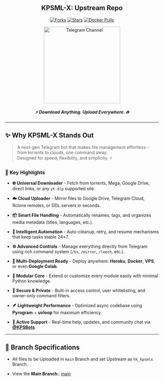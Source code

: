 <div align="center">

## KPSML-X: Upstream Repo

<a href="https://github.com/Tamilupdates/KPSML-X/fork"><img alt="Forks" src="https://img.shields.io/github/forks/Tamilupdates/KPSML-X?style=plastic&logo=git&color=orange&label=Forks"></a> 
<a href="https://github.com/Tamilupdates/KPSML-X/stargazers"><img alt="Stars" src="https://img.shields.io/github/stars/Tamilupdates/KPSML-X?style=plastic&logo=github&color=FFD700&label=Stars"></a>
<a href="https://hub.docker.com/r/nanthakps/kpsmlx"><img src="https://img.shields.io/docker/pulls/nanthakps/kpsmlx?style=plastic&logo=docker&label=Pulls" alt="Docker Pulls"></a>

<a href="https://telegram.me/KPSBots"><img alt="Telegram Channel" src="https://img.shields.io/badge/Join%20on%20Telegram%20Channel-blue?style=plastic&logo=telegram&logoColor=white" width="250"></a>

#### ***⚡️ Download Anything. Upload Everywhere. 🔥***

</div>

---

## ✨ **Why KPSML-X Stands Out**

> A next-gen Telegram bot that makes file management effortless - from torrents to clouds, one command away.  
> Designed for speed, flexibility, and simplicity. ⚡

### 🚀 **Key Highlights**
- **🌐 Universal Downloader** - Fetch from torrents, Mega, Google Drive, direct links, or any `yt-dlp` supported site.

- **☁️ Cloud Uploader** - Mirror files to Google Drive, Telegram Cloud, Rclone remotes, or DDL servers in seconds.  

- **📦 Smart File Handling** - Automatically renames, tags, and organizes media metadata (titles, languages, etc.).  

- **🧠 Intelligent Automation** - Auto-cleanup, retry, and resume mechanisms that keep tasks stable 24×7.  

- **⚙️ Advanced Controls** - Manage everything directly from Telegram using rich command system (`/bs`, `/mirror`, `/leech`, etc.).  

- **🎯 Multi-Deployment Ready** - Deploy anywhere: **Heroku**, **Docker**, **VPS**, or even **Google Colab**.  

- **🧩 Modular Core** - Extend or customize every module easily with minimal Python knowledge.  

- **🔐 Secure & Private** - Built-in access control, user whitelisting, and owner-only command filters.  

- **🪶 Lightweight Performance** - Optimized async codebase using **Pyrogram** + **uvloop** for maximum efficiency.  

- **💬 Active Support** - Real-time help, updates, and community chat via **[@KPSBots](https://telegram.me/KPSBots)**.

---

## 🌿 Branch Specifications

- All files to be Uploaded in `main` Branch and set Upstream as `hk_kpsmlx` Branch.

- View the **Main Branch:**: [main](https://github.com/Tamilupdates/KPSML-X/tree/main)
